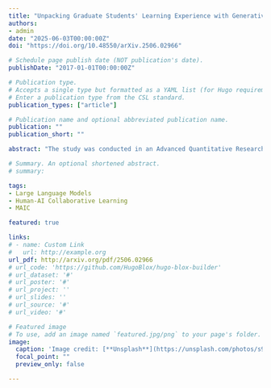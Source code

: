```yaml
---
title: "Unpacking Graduate Students' Learning Experience with Generative AI Teaching Assistant in A Quantitative Methodology Course"
authors:
- admin
date: "2025-06-03T00:00:00Z"
doi: "https://doi.org/10.48550/arXiv.2506.02966"

# Schedule page publish date (NOT publication's date).
publishDate: "2017-01-01T00:00:00Z"

# Publication type.
# Accepts a single type but formatted as a YAML list (for Hugo requirements).
# Enter a publication type from the CSL standard.
publication_types: ["article"]

# Publication name and optional abbreviated publication name.
publication: ""
publication_short: ""

abstract: "The study was conducted in an Advanced Quantitative Research Methods course involving 20 graduate students. During the course, student inquiries made to the AI were recorded and coded using Bloom's taxonomy and the CLEAR framework. A series of independent sample t-tests and poisson regression analyses were employed to analyse the characteristics of different questions asked by students with different backgrounds. Post course interviews were conducted with 10 students to gain deeper insights into their perceptions. The findings revealed a U-shaped pattern in students' use of the AI assistant, with higher usage at the beginning and towards the end of the course, and a decrease in usage during the middle weeks. Most questions posed to the AI focused on knowledge and comprehension levels, with fewer questions involving deeper cognitive thinking. Students with a weaker mathematical foundation used the AI assistant more frequently, though their inquiries tended to lack explicit and logical structure compared to those with a strong mathematical foundation, who engaged less with the tool. These patterns suggest the need for targeted guidance to optimise the effectiveness of AI tools for students with varying levels of academic proficiency."

# Summary. An optional shortened abstract.
# summary: 

tags:
- Large Language Models
- Human-AI Collaborative Learning
- MAIC

featured: true

links:
# - name: Custom Link
#   url: http://example.org
url_pdf: http://arxiv.org/pdf/2506.02966
# url_code: 'https://github.com/HugoBlox/hugo-blox-builder'
# url_dataset: '#'
# url_poster: '#'
# url_project: ''
# url_slides: ''
# url_source: '#'
# url_video: '#'

# Featured image
# To use, add an image named `featured.jpg/png` to your page's folder. 
image:
  caption: 'Image credit: [**Unsplash**](https://unsplash.com/photos/s9CC2SKySJM)'
  focal_point: ""
  preview_only: false

---
```


<!-- This work is driven by the results in my [previous paper](/publication/conference-paper/) on LLMs.

{{% callout note %}}
Create your slides in Markdown - click the *Slides* button to check out the example.
{{% /callout %}}

Add the publication's **full text** or **supplementary notes** here. You can use rich formatting such as including [code, math, and images](https://docs.hugoblox.com/content/writing-markdown-latex/). -->

